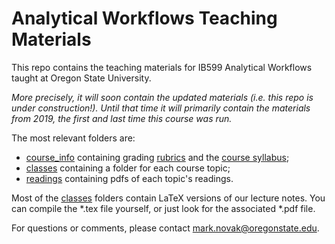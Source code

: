 # Analytical Workflows Teaching Materials

This repo contains the teaching materials for IB599 Analytical Workflows taught at Oregon State University.  

_More precisely, it *will soon* contain the *updated* materials (i.e. this repo is under construction!)._  _Until that time it will primarily contain the materials from 2019, the first and last time this course was run._


The most relevant folders are:
- [course_info](course_info/) containing grading [rubrics](course_info/rubrics/) and the [course syllabus](course_info/syllabus/);
- [classes](classes/) containing a folder for each course topic;
- [readings](readings/) containing pdfs of each topic's readings.

Most of the [classes](classes/) folders contain LaTeX versions of our lecture notes. You can compile the *.tex file yourself, or just look for the associated *.pdf file.

For questions or comments, please contact [mark.novak@oregonstate.edu](mark.novak@oregonstate.edu).